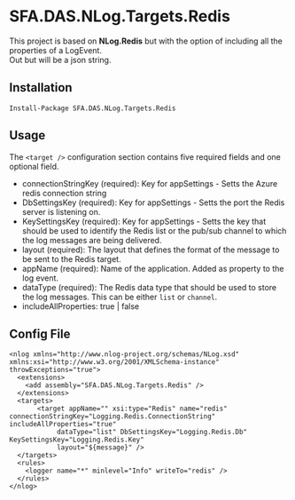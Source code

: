 

SFA.DAS.NLog.Targets.Redis
==========

This project is based on **NLog.Redis** but with the option of including all the properties of a LogEvent.  
Out but will be a json string.

## Installation

    Install-Package SFA.DAS.NLog.Targets.Redis

## Usage

The `<target />` configuration section contains five required fields and one optional field.

- connectionStringKey (required): Key for appSettings - Setts the Azure redis connection string
- DbSettingsKey (required): Key for appSettings - Setts the port the Redis server is listening on.
- KeySettingsKey (required): Key for appSettings - Setts the key that should be used to identify the Redis list or the pub/sub channel to which the log messages are being delivered.
- layout (required): The layout that defines the format of the message to be sent to the Redis target.
- appName (required): Name of the application. Added as property to the log event. 
- dataType (required): The Redis data type that should be used to store the log messages. This can be either `list` or `channel`.
- includeAllProperties:  true | false


## Config File

    <nlog xmlns="http://www.nlog-project.org/schemas/NLog.xsd" xmlns:xsi="http://www.w3.org/2001/XMLSchema-instance" throwExceptions="true">
      <extensions>
        <add assembly="SFA.DAS.NLog.Targets.Redis" />
      </extensions>
      <targets>
           <target appName="" xsi:type="Redis" name="redis" connectionStringKey="Logging.Redis.ConnectionString" includeAllProperties="true"
                dataType="list" DbSettingsKey="Logging.Redis.Db" KeySettingsKey="Logging.Redis.Key"
                layout="${message}" />
      </targets>
      <rules>
        <logger name="*" minlevel="Info" writeTo="redis" />
      </rules>
    </nlog>
 
